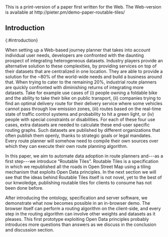 <div class="printonly">This is a print-version of a paper first written for the Web. The Web-version is available at http://pieter.pm/demo-paper-routable-tiles/</div>

## Introduction
{:#introduction}

When setting up a Web-based journey planner that takes into account individual user needs, 
developers are confronted with the daunting prospect of integrating heterogeneous datasets. 
Industry players provide an alternative solution to these complexities, 
by providing services on top of their datasets that are centralized in one location. 
They are able to provide a solution for the ~80% of the world-wide needs 
and build a business around that. 
When trying to cater to the remaining 20%, 
industrial route planners are quickly confronted 
with diminishing returns of integrating more datasets.
Take for example use cases of (i) people owning a foldable bike and the ability to take their bike on public transport, 
(ii) companies trying to find an optimal delivery route for their delivery service where some vehicles cannot pass through low emission zones, 
(iii) routes based on the real-time state of traffic control systems and probability to hit a green light,
or (iv) people with special constraints or disabilities.
For each of these four use cases, 
extra datasets are needed to calculate these end-user specific routing graphs. 
Such datasets are published by different organizations
that often publish them openly, thanks to strategic goals or legal mandates. 
Every route planner will somehow need to compile their own sources 
over which they can execute their own route planning algorithm.

In this paper, we aim to automate data adoption in route planners 
and---as a first step---we introduce “Routable Tiles”. 
Routable Tiles is a specification in which we republished all the roads in Open Street Map 
using a tiling mechanism that exploits Open Data principles. 
In the next section we will see that the ideas behind Routable Tiles itself is not novel, 
yet to the best of our knwoledge, 
publishing routable tiles for clients to consume has not been done before. 

After introducing the ontology, specification and server software, 
we demonstrate what now becomes possible in an in-browser demo. 
The browser itself can perform a routing algorithm on the client-side, 
and every step in the routing algorithm can involve other weights and datasets as it pleases. 
This first prototype exploiting Open Data principles probably introduces more questions than answers 
as we discuss in the conclusion and discussion section.
